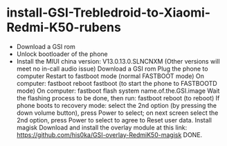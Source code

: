 # install-GSI-Trebledroid-to-Xiaomi-Redmi-K50-rubens
- Download a GSI rom
- Unlock bootloader of the phone
- Install the MIUI china version: V13.0.13.0.SLNCNXM (Other versions will meet no in-call audio issue)
Download a GSI rom
Plug the phone to computer
Restart to fastboot mode (normal FASTBOOT mode)
On computer: fastboot reboot fastboot (to start the phone to FASTBOOTD mode)
On computer: fastboot flash system name.of.the.GSI.image
Wait the flashing process to be done, then run: fastboot reboot (to reboot)
If phone boots to recovery mode: select the 2nd option (by pressing the down volume button), press Power to select; on next screen select the 2nd option, press Power to select to agree to Reset user data.
Install magisk
Download and install the overlay module at this link: https://github.com/his0ka/GSI-overlay-RedmiK50-magisk
DONE.
